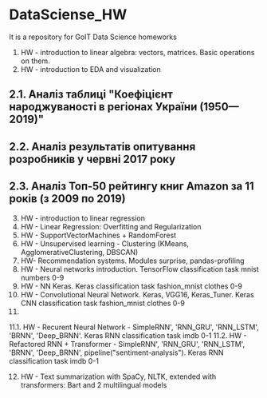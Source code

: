 ﻿# DataSciense_HW
It is a repository for GoIT Data Science homeworks

1. HW - introduction to linear algebra: vectors, matrices. Basic operations on them.
2. HW - introduction to EDA and visualization
  ## 2.1. Аналіз таблиці "Коефіцієнт народжуваності в регіонах України (1950—2019)"
  ## 2.2. Аналіз результатів опитування розробників у червні 2017 року
  ## 2.3. Аналіз Топ-50 рейтингу книг Amazon за 11 років (з 2009 по 2019)
3. HW - introduction to linear regression
4. HW - Linear Regression: Overfitting and Regularization
5. HW - SupportVectorMachines + RandomForest
6. HW - Unsupervised learning - Clustering (KMeans, AgglomerativeClustering, DBSCAN)
7. HW- Recommendation systems. Modules surprise, pandas-profiling
8. HW - Neural networks introduction. TensorFlow classification task mnist numbers 0-9
9. HW - NN Keras. Keras classification task fashion_mnist clothes 0-9
10. HW - Convolutional Neural Network. Keras, VGG16, Keras_Tuner. Keras CNN classification task fashion_mnist clothes 0-9
11. 
11.1. HW - Recurent Neural Network -  SimpleRNN', 'RNN_GRU', 'RNN_LSTM', 'BRNN', 'Deep_BRNN'.  Keras RNN classification task imdb  0-1
11.2. HW - Refactored RNN + Transformer -  SimpleRNN', 'RNN_GRU', 'RNN_LSTM', 'BRNN', 'Deep_BRNN', pipeline("sentiment-analysis").  Keras RNN classification task imdb  0-1
    
 12. HW - Text summarization with SpaCy, NLTK, extended with transformers: Bart and 2 multilingual models
